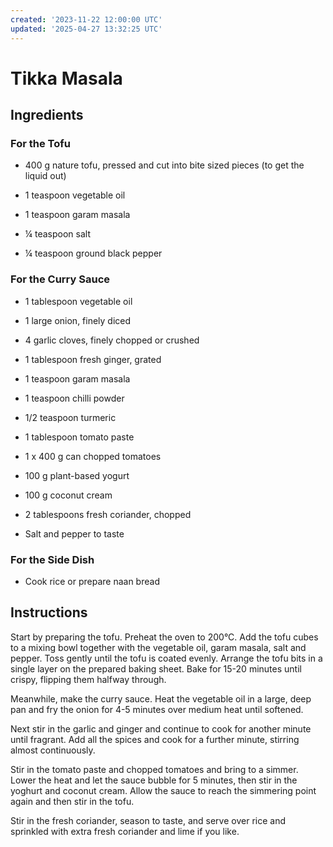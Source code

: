 ```yaml
---
created: '2023-11-22 12:00:00 UTC'
updated: '2025-04-27 13:32:25 UTC'
---
```


# Tikka Masala

## Ingredients

### For the Tofu

- 400 g nature tofu, pressed and cut into bite sized pieces (to get the liquid out)

- 1 teaspoon vegetable oil

- 1 teaspoon garam masala

- ¼ teaspoon salt

- ¼ teaspoon ground black pepper

### For the Curry Sauce

- 1 tablespoon vegetable oil

- 1 large onion, finely diced

- 4 garlic cloves, finely chopped or crushed

- 1 tablespoon fresh ginger, grated

- 1 teaspoon garam masala

- 1 teaspoon chilli powder

- 1/2 teaspoon turmeric

- 1 tablespoon tomato paste

- 1 x 400 g can chopped tomatoes

- 100 g plant-based yogurt

- 100 g coconut cream

- 2 tablespoons fresh coriander, chopped

- Salt and pepper to taste

### For the Side Dish

- Cook rice or prepare naan bread

## Instructions

Start by preparing the tofu.
Preheat the oven to 200°C.
Add the tofu cubes to a mixing bowl together with the vegetable oil, garam masala, salt and pepper.
Toss gently until the tofu is coated evenly.
Arrange the tofu bits in a single layer on the prepared baking sheet.
Bake for 15-20 minutes until crispy, flipping them halfway through.

Meanwhile, make the curry sauce.
Heat the vegetable oil in a large, deep pan and fry the onion for 4-5 minutes over medium heat until softened.

Next stir in the garlic and ginger and continue to cook for another minute until fragrant.
Add all the spices and cook for a further minute, stirring almost continuously.

Stir in the tomato paste and chopped tomatoes and bring to a simmer.
Lower the heat and let the sauce bubble for 5 minutes, then stir in the yoghurt and coconut cream.
Allow the sauce to reach the simmering point again and then stir in the tofu.

Stir in the fresh coriander, season to taste, and serve over rice and sprinkled with extra fresh coriander and lime if you like.

